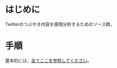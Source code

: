 <!-- # twitterの内容の感情分析 -->
# はじめに
Twitterのつぶやき内容を感情分析するためのソース群。

# 手順
基本的には、[全てここを参照してください](http://boomin.yokohama/archives/667)。
